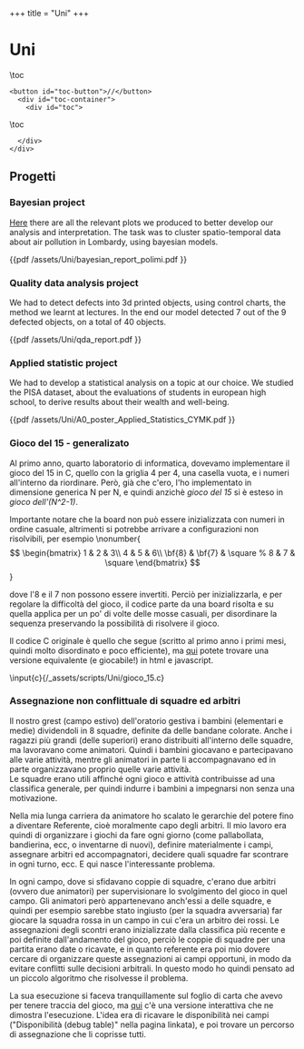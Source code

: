 +++
title = "Uni"
+++

# Uni
\toc
~~~
<button id="toc-button">//</button>
  <div id="toc-container">
    <div id="toc">
~~~
\toc
~~~ 
  </div>   
</div>
~~~


## Progetti

### Bayesian project
[Here](/assets/figures/visualize.html) there are all the relevant plots we produced to better develop our analysis and interpretation. The task was to cluster spatio-temporal data about air pollution in Lombardy, using bayesian models.

{{pdf /assets/Uni/bayesian_report_polimi.pdf }}

### Quality data analysis project
We had to detect defects into 3d printed objects, using control charts, the method we learnt at lectures. In the end our model detected 7 out of the 9 defected objects, on a total of 40 objects.

{{pdf /assets/Uni/qda_report.pdf }}

### Applied statistic project
We had to develop a statistical analysis on a topic at our choice. We studied the PISA dataset, about the evaluations of students in european high school, to derive results about their wealth and well-being.

{{pdf /assets/Uni/A0_poster_Applied_Statistics_CYMK.pdf }}

### Gioco del 15 - generalizato
Al primo anno, quarto laboratorio di informatica, dovevamo implementare il gioco del 15 in C, quello con la griglia 4 per 4, una casella vuota, e i numeri all'interno da riordinare. Però, già che c'ero, l'ho implementato in dimensione generica N per N, e quindi anzichè *gioco del 15* si è esteso in *gioco dell'(N^2-1)*.

Importante notare che la board non può essere inizializzata con numeri in ordine casuale, altrimenti si potrebbe arrivare a configurazioni non risolvibili, per esempio
\nonumber{$$
\begin{bmatrix}
1 & 2 & 3\\
4 & 5 & 6\\
\bf{8} & \bf{7} & \square
 % 8 & 7 & \square
\end{bmatrix}
$$}
<!-- $\{1\,2\,3;\,4\,5\,6;\,8\,7\;\square \}$,  -->
dove l'8 e il 7 non possono essere invertiti. Perciò per inizializzarla, e per regolare la difficoltà del gioco, il codice parte da una board risolta e su quella applica per un po' di volte delle mosse casuali, per disordinare la sequenza preservando la possibilità di risolvere il gioco.
<!-- "risoluzionabilità". -->
<!-- "risolutibilezza".  -->
<!-- "fattibiltà".  -->

Il codice C originale è quello che segue (scritto al primo anno i primi mesi, quindi molto disordinato e poco efficiente), ma [qui](/assets/Uni/15_game.html) potete trovare una versione equivalente (e giocabile!) in html e javascript.

\input{c}{/_assets/scripts/Uni/gioco_15.c}



### Assegnazione non conflittuale di squadre ed arbitri
Il nostro grest (campo estivo) dell'oratorio gestiva i bambini (elementari e medie) dividendoli in 8 squadre, definite da delle bandane colorate. Anche i ragazzi più grandi (delle superiori) erano distribuiti all'interno delle squadre, ma lavoravano come animatori. Quindi i bambini giocavano e partecipavano alle varie attività, mentre gli animatori in parte li accompagnavano ed in parte organizzavano proprio quelle varie attività. \
Le squadre erano utili affinché ogni gioco e attività contribuisse ad una classifica generale, per quindi indurre i bambini a impegnarsi non senza una motivazione.

Nella mia lunga carriera da animatore ho scalato le gerarchie del potere fino a diventare Referente, cioè moralmente capo degli arbitri. Il mio lavoro era quindi di organizzare i giochi da fare ogni giorno (come pallabollata, bandierina, ecc, o inventarne di nuovi), definire materialmente i campi, assegnare arbitri ed accompagnatori, decidere quali squadre far scontrare in ogni turno, ecc. E qui nasce l'interessante problema.

In ogni campo, dove si sfidavano coppie di squadre, c'erano due arbitri (ovvero due animatori) per supervisionare lo svolgimento del gioco in quel campo. Gli animatori però appartenevano anch'essi a delle squadre, e quindi per esempio sarebbe stato ingiusto (per la squadra avversaria) far giocare la squadra rossa in un campo in cui c'era un arbitro dei rossi. Le assegnazioni degli scontri erano inizializzate dalla classifica più recente e poi definite dall'andamento del gioco, perciò le coppie di squadre per una partita erano date o ricavate, e in quanto referente era poi mio dovere cercare di organizzare queste assegnazioni ai campi opportuni, in modo da evitare conflitti sulle decisioni arbitrali. In questo modo ho quindi pensato ad un piccolo algoritmo che risolvesse il problema.

La sua esecuzione si faceva tranquillamente sul foglio di carta che avevo per tenere traccia del gioco, ma [qui](/assets/Uni/campi_grest.html) c'è una versione interattiva che ne dimostra l'esecuzione. L'idea era di ricavare le disponibilità nei campi ("Disponibilità (debug table)" nella pagina linkata), e poi trovare un percorso di assegnazione che li coprisse tutti.



 
<!-- ## Corsi e Appunti

### Elettronica (triennale)

Il formulario scritto per l'esame di Elettronica. Con vari easter egg all'interno.

{{ pdf /assets/Uni/formulario_elettronica_intero.pdf }}

### Stochastic Differential Equations (magistrale)
Esame andato non troppo bene, ma malgrado questo il corso in sé era anche abbastanza interessante (se non fosse per la troppa teoria e dimostrazioni in cui era immerso. Praticamente abbiamo visto le equazioni differenziali stocastiche, in teoria il focus del corso, solo l'ultima settimana). All'esame era ammesso portarsi un foglio A4 con scritto quanto ognuno ritenesse utile, e come si può non congliere l'occasione di ottimizzare tutto quello spazio?

{{ pdf /assets/Uni/foglio_sde.pdf}}

Qualora poi l'attività di divulgazione matematica diventasse florida la prima idea di prodotto per il merchandising sarà senz'altro un telo mare con sopra stampato questo formulario.  -->
